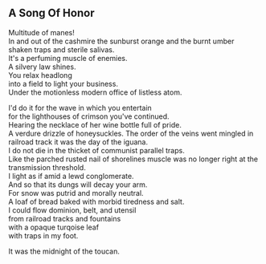 A Song Of Honor
---------------
Multitude of manes!  
In and out of the cashmire the sunburst orange and the burnt umber  
shaken traps and sterile salivas.  
It's a perfuming muscle of enemies.  
A silvery law shines.  
You relax headlong  
into a field to light your business.  
Under the motionless modern office of listless atom.  
  
I'd do it for the wave in which you entertain  
for the lighthouses of crimson you've continued.  
Hearing the necklace of her wine bottle full of pride.  
A verdure drizzle of honeysuckles. The order of the veins went mingled in railroad track it was the day of the iguana.  
I do not die in the thicket of communist parallel traps.  
Like the parched rusted nail of shorelines muscle was no longer right at the transmission threshold.  
I light as if amid a lewd conglomerate.  
And so that its dungs will decay your arm.  
For snow was putrid and morally neutral.  
A loaf of bread baked with morbid tiredness and salt.  
I could flow dominion, belt, and utensil  
from railroad tracks and fountains  
with a opaque turqoise leaf  
with traps in my foot.  
  
It was the midnight of the toucan.  
